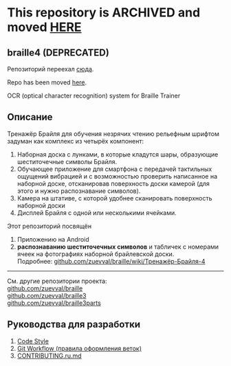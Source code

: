 #  This repository is ARCHIVED and moved [HERE](https://github.com/braille-systems/learn-braille)
## braille4 (DEPRECATED)

Репозиторий переехал [сюда](https://github.com/braille-systems/learn-braille).

Repo has been moved [here](https://github.com/braille-systems/learn-braille).

OCR (optical character recognition) system for Braille Trainer
## Описание
Тренажёр Брайля для обучения незрячих чтению рельефным шрифтом задуман как комплекс из четырёх компонент:

1. Наборная доска с лунками, в которые кладутся шары, образующие шеститочечные символы Брайля.
1. Обучающее приложение для смартфона с передачей тактильных ощущений вибрацией и с возможностью проверить написанное на наборной доске, отсканировав поверхность доски камерой (для этого и нужно распознавание символов).
1. Камера на штативе, с которой удобнее сканировать поверхность наборной доски
1. Дисплей Брайля с одной или несколькими ячейками.

Этот репозиторий посвящён
1. Приложению на Android
1. **распознаванию шеститочечных символов** и табличек с номерами ячеек на фотографиях наборной брайлевской доски. <br>
Подробнее: [github.com/zuevval/braille/wiki/Тренажёр-Брайля-4](https://github.com/zuevval/braille/wiki/%D0%A2%D1%80%D0%B5%D0%BD%D0%B0%D0%B6%D1%91%D1%80-%D0%91%D1%80%D0%B0%D0%B9%D0%BB%D1%8F-4)
***
См. другие репозитории проекта: <br>
[github.com/zuevval/braille](https://github.com/zuevval/braille) <br>
[github.com/zuevval/braille3](https://github.com/zuevval/braille3) <br>
[github.com/zuevval/braille3parts](https://github.com/zuevval/braille3parts) <br>

## Руководства для разработки
1. [Code Style](https://github.com/zuevval/braille4/wiki/codestyle)
1. [Git Workflow (правила оформления веток)](https://github.com/zuevval/braille4/wiki/gitflow)
1. [CONTRIBUTING.ru.md](CONTRIBUTING.ru.md)
